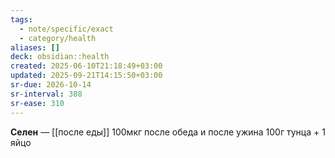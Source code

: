 ```yaml
---
tags:
  - note/specific/exact
  - category/health
aliases: []
deck: obsidian::health
created: 2025-06-10T21:18:49+03:00
updated: 2025-09-21T14:15:50+03:00
sr-due: 2026-10-14
sr-interval: 388
sr-ease: 310
---
```


**Селен**
—
[[после еды]]
100мкг после обеда и после ужина
100г тунца + 1 яйцо
